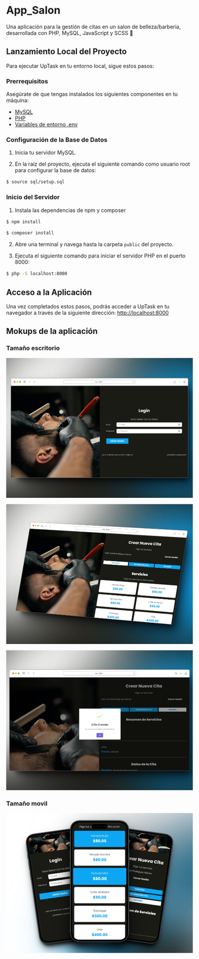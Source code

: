 # App_Salon
Una aplicación para la gestión de citas en un salon de belleza/barberia, desarrollada con PHP, MySQL, JavaScript y SCSS 🚀

## Lanzamiento Local del Proyecto
Para ejecutar UpTask en tu entorno local, sigue estos pasos:

### Prerrequisitos
Asegúrate de que tengas instalados los siguientes componentes en tu máquina:

- [MySQL](https://www.adslzone.net/esenciales/windows-10/instalar-mysql/)
- [PHP](https://code.tutsplus.com/es/how-to-install-php-on-windows--cms-35435t)
- [Variables de entorno .env](https://www.mercenariophp.com/php-dotenv-variables-entorno/)

### Configuración de la Base de Datos
1. Inicia tu servidor MySQL.

2. En la raíz del proyecto, ejecuta el siguiente comando como usuario root para configurar la base de datos:

```bash
$ source sql/setup.sql
```

### Inicio del Servidor
1. Instala las dependencias de npm y composer
```bash
$ npm install
```
```bash
$ composer install
```
2. Abre una terminal y navega hasta la carpeta `public` del proyecto.

3. Ejecuta el siguiente comando para iniciar el servidor PHP en el puerto 8000:

```bash
$ php -S localhost:8000
```
## Acceso a la Aplicación
Una vez completados estos pasos, podrás acceder a UpTask en tu navegador a través de la siguiente dirección:
[http://localhost:8000](http://localhost:8000)

## Mokups de la aplicación

### Tamaño escritorio

![Mockup de escitorio](./Mockups/e1.png)

![Mockup de escitorio](./Mockups/e2.png)

![Mockup de escitorio](./Mockups/e3.png)

### Tamaño movil

![Mockup de escitorio](./Mockups/m1.png)
